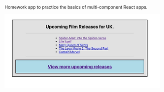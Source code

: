 Homework app to practice the basics of multi-component React apps.


![screenshot of app](https://github.com/lewissndrs/film-releases-react-homework/blob/main/screenshots/React_App.jpg)
